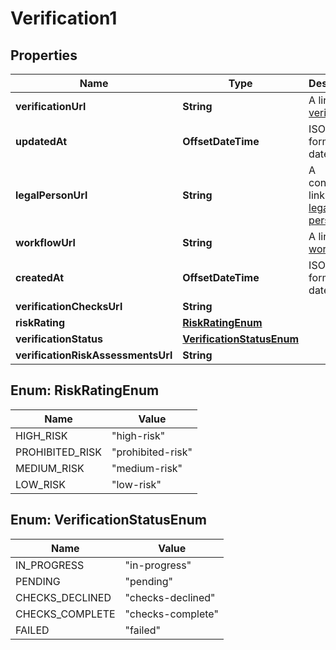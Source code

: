 

# Verification1


## Properties

| Name | Type | Description | Notes |
|------------ | ------------- | ------------- | -------------|
|**verificationUrl** | **String** | A link to the [verification](http://docs.griffin.com). |  |
|**updatedAt** | **OffsetDateTime** | ISO 8601 formatted date-time. |  [optional] |
|**legalPersonUrl** | **String** | A contextual link to the [legal person](http://docs.griffin.com). |  |
|**workflowUrl** | **String** | A link to the [workflow](http://docs.griffin.com). |  [optional] |
|**createdAt** | **OffsetDateTime** | ISO 8601 formatted date-time. |  |
|**verificationChecksUrl** | **String** |  |  |
|**riskRating** | [**RiskRatingEnum**](#RiskRatingEnum) |  |  [optional] |
|**verificationStatus** | [**VerificationStatusEnum**](#VerificationStatusEnum) |  |  |
|**verificationRiskAssessmentsUrl** | **String** |  |  [optional] |



## Enum: RiskRatingEnum

| Name | Value |
|---- | -----|
| HIGH_RISK | &quot;high-risk&quot; |
| PROHIBITED_RISK | &quot;prohibited-risk&quot; |
| MEDIUM_RISK | &quot;medium-risk&quot; |
| LOW_RISK | &quot;low-risk&quot; |



## Enum: VerificationStatusEnum

| Name | Value |
|---- | -----|
| IN_PROGRESS | &quot;in-progress&quot; |
| PENDING | &quot;pending&quot; |
| CHECKS_DECLINED | &quot;checks-declined&quot; |
| CHECKS_COMPLETE | &quot;checks-complete&quot; |
| FAILED | &quot;failed&quot; |



